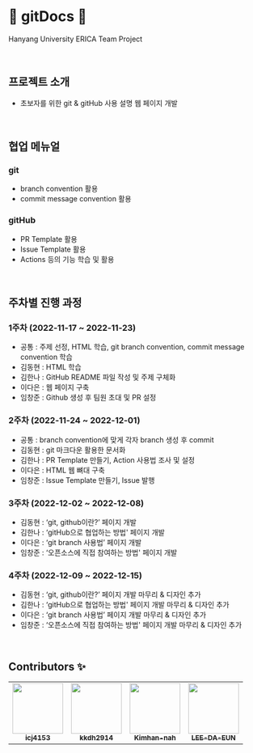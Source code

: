 # 📝 gitDocs 📝
Hanyang University ERICA Team Project

<br/>

## 프로젝트 소개
- 초보자를 위한 git & gitHub 사용 설명 웹 페이지 개발

<br/>


## 협업 메뉴얼
### git
 - branch convention 활용
 - commit message convention 활용
	
### gitHub
 - PR Template 활용
 - Issue Template 활용
 - Actions 등의 기능 학습 및 활용

<br/>

 ## 주차별 진행 과정
 ### 1주차 (2022-11-17 ~ 2022-11-23)
 - 공통 : 주제 선정, HTML 학습, git branch convention, commit message convention 학습
 - 김동현 : HTML 학습
 - 김한나 : GitHub README 파일 작성 및 주제 구체화
 - 이다은 : 웹 페이지 구축
 - 임창준 : Github 생성 후 팀원 초대 및 PR 설정
### 2주차 (2022-11-24 ~ 2022-12-01)
  - 공통 : branch convention에 맞게 각자 branch 생성 후 commit
  - 김동현 : git 마크다운 활용한 문서화
  - 김한나 : PR Template 만들기, Action 사용법 조사 및 설정
  - 이다은 : HTML 웹 뼈대 구축
  - 임창준 : Issue Template 만들기, Issue 발행
### 3주차 (2022-12-02 ~ 2022-12-08)
  - 김동현 : ‘git, github이란?’ 페이지 개발
  - 김한나 : ‘gitHub으로 협업하는 방법' 페이지 개발
  - 이다은 : ‘git branch 사용법’ 페이지 개발
  - 임창준 : ‘오픈소스에 직접 참여하는 방법' 페이지 개발
### 4주차 (2022-12-09 ~ 2022-12-15)
  - 김동현 : ‘git, github이란?’ 페이지 개발 마무리 & 디자인 추가
  - 김한나 : ‘gitHub으로 협업하는 방법' 페이지 개발 마무리 & 디자인 추가
  - 이다은 : ‘git branch 사용법’ 페이지 개발 마무리 & 디자인 추가
  - 임창준 : ‘오픈소스에 직접 참여하는 방법' 페이지 개발 마무리 & 디자인 추가

<br/>

## Contributors ✨
<table>
  <tbody>
    <tr>
      <td align="center">
        <a href="https://github.com/icj4153">
          <img src="https://avatars.githubusercontent.com/u/115138216?v=4" width="100px;" alt=""/>
          <br /><sub><b>icj4153</b></sub>
        </a><br />
       </td>
      <td align="center">
        <a href="https://github.com/kkdh2914">
          <img src="https://avatars.githubusercontent.com/u/55482976?v=4" width="100px;" alt=""/>
          <br /><sub><b>kkdh2914</b></sub>
        </a><br />
       </td>
      <td align="center">
        <a href="https://github.com/Kimhan-nah">
          <img src="https://avatars.githubusercontent.com/u/33301153?v=4" width="100px;" alt=""/>
          <br /><sub><b>Kimhan-nah</b></sub>
        </a><br />
       </td>
      <td align="center">
        <a href="https://github.com/LEE-DA-EUN">
          <img src="https://avatars.githubusercontent.com/u/56716976?v=4" width="100px;" alt=""/>
          <br /><sub><b>LEE-DA-EUN</b></sub>
        </a><br />
       </td>
     </tr>
  </tbody>
</table>
